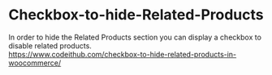 # Checkbox-to-hide-Related-Products
In order to hide the Related Products section you can display a checkbox to disable related products.<br>
https://www.codeithub.com/checkbox-to-hide-related-products-in-woocommerce/
